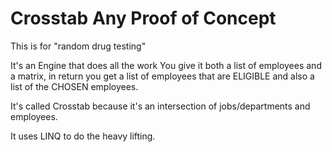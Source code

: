 # Crosstab Any Proof of Concept


This is for "random drug testing"

It's an Engine that does all the work
You give it both a list of employees and a matrix, in return 
you get a list of employees that are ELIGIBLE and also a 
list of the CHOSEN employees.





It's called Crosstab because it's an intersection of 
jobs/departments and employees.

It uses LINQ to do the heavy lifting.



